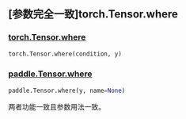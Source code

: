 ## [参数完全一致]torch.Tensor.where

### [torch.Tensor.where](https://pytorch.org/docs/1.13/generated/torch.Tensor.where.html#torch.Tensor.where)

```python
torch.Tensor.where(condition, y)
```

### [paddle.Tensor.where](https://www.paddlepaddle.org.cn/documentation/docs/zh/develop/api/paddle/Tensor_cn.html#var-axis-none-unbiased-true-keepdim-false-name-none)

```python
paddle.Tensor.where(y, name=None)
```

两者功能一致且参数用法一致。

